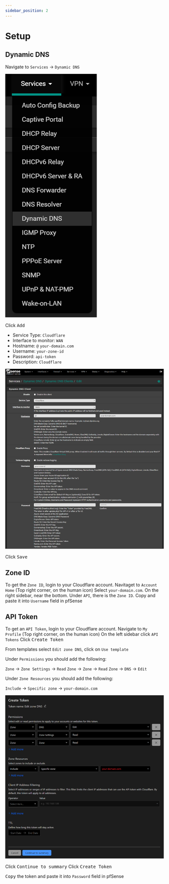```yaml
---
sidebar_position: 2
---
```


# Setup

## Dynamic DNS
Navigate to `Services` -> `Dynamic DNS`

![dyndns-menu](./img/dyndns-menu.png)

Click <kbd>Add</kbd>

- Service Type: `Cloudflare`
- Interface to monitor: `WAN`
- Hostname: `@` `your-domain.com`
- Username: `your-zone-id`
- Password: `api-token`
- Description: `Cloudflare`

![dyndns-setup](./img/dyndns-setup.png)

Click <kbd>Save</kbd>

## Zone ID

To get the `Zone ID`, login to your Cloudflare account.
Navitaget to `Account Home` (Top right corner, on the human icon)
Select `your-domain.com`.
On the right sidebar, near the bottom. Under `API`, there is the `Zone ID`.
Copy and paste it into `Username` field in pfSense

## API Token

To get an `API Token`, login to your Cloudflare account.
Navigate to `My Profile` (Top right corner, on the human icon)
On the left sidebar click `API Tokens`
Click <kbd>Create Token</kbd>

From templates select `Edit zone DNS`, click on `Use template`

Under `Permissions` you should add the following:

`Zone` -> `Zone Settings` -> `Read`
`Zone` -> `Zone` -> `Read`
`Zone` -> `DNS` -> `Edit`

Under `Zone Resources` you should add the following:

`Include` -> `Specific zone` -> `your-domain.com`

![cloudflare-api-token](./img/cloudflare-api-token.png)

Click <kbd>Continue to summary</kbd>
Click <kbd>Create Token</kbd>

<kbd>Copy</kbd> the token and paste it into `Password` field in pfSense
